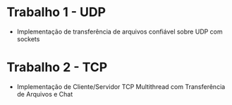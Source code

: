 # Trabalho 1 - UDP
- Implementação de transferência de arquivos confiável sobre UDP com sockets

# Trabalho 2 - TCP
- Implementação de Cliente/Servidor TCP Multithread com Transferência de Arquivos e Chat